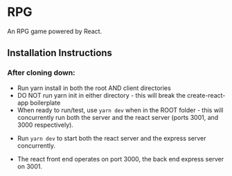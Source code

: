 # RPG 
An RPG game powered by React.



## Installation Instructions 

### After cloning down:
  - Run yarn install in both the root AND client directories 
  - DO NOT run yarn init in either directory - this will break the create-react-app boilerplate
  - When ready to run/test, use `yarn dev` when in the ROOT folder - this will concurrently run both the server and the react server (ports 3001, and 3000 respectively).
  



* Run `yarn dev` to start both the react server and the express server concurrently.

* The react front end operates on port 3000, the back end express server on 3001.